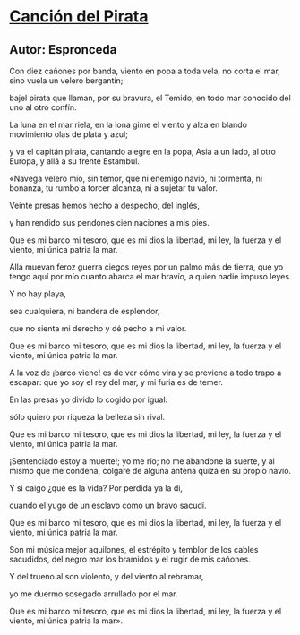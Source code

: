 # [Canción del Pirata](https://es.wikipedia.org/wiki/Canci%C3%B3n_del_pirata)
## Autor: Espronceda
Con diez cañones por banda,
viento en popa a toda vela,
no corta el mar, sino vuela
un velero bergantín;

bajel pirata que llaman,
por su bravura, el Temido,
en todo mar conocido
del uno al otro confín.

La luna en el mar riela,
en la lona gime el viento
y alza en blando movimiento
olas de plata y azul;

y va el capitán pirata,
cantando alegre en la popa,
Asia a un lado, al otro Europa,
y allá a su frente Estambul.

«Navega velero mío,
sin temor,
que ni enemigo navío,
ni tormenta, ni bonanza,
tu rumbo a torcer alcanza,
ni a sujetar tu valor.

Veinte presas
hemos hecho
a despecho,
del inglés,

y han rendido
sus pendones
cien naciones
a mis pies.

Que es mi barco mi tesoro,
que es mi dios la libertad,
mi ley, la fuerza y el viento,
mi única patria la mar.

Allá muevan feroz guerra
ciegos reyes
por un palmo más de tierra,
que yo tengo aquí por mío
cuanto abarca el mar bravío,
a quien nadie impuso leyes.

Y no hay playa,

sea cualquiera,
ni bandera
de esplendor,

que no sienta
mi derecho
y dé pecho
a mi valor.

Que es mi barco mi tesoro,
que es mi dios la libertad,
mi ley, la fuerza y el viento,
mi única patria la mar.

A la voz de ¡barco viene!
es de ver
cómo vira y se previene
a todo trapo a escapar:
que yo soy el rey del mar,
y mi furia es de temer.

En las presas
yo divido
lo cogido
por igual:

sólo quiero
por riqueza
la belleza
sin rival.

Que es mi barco mi tesoro,
que es mi dios la libertad,
mi ley, la fuerza y el viento,
mi única patria la mar.

¡Sentenciado estoy a muerte!;
yo me río;
no me abandone la suerte,
y al mismo que me condena,
colgaré de alguna antena
quizá en su propio navío.

Y si caigo
¿qué es la vida?
Por perdida
ya la di,

cuando el yugo
de un esclavo
como un bravo
sacudí.

Que es mi barco mi tesoro,
que es mi dios la libertad,
mi ley, la fuerza y el viento,
mi única patria la mar.

Son mi música mejor
aquilones,
el estrépito y temblor
de los cables sacudidos,
del negro mar los bramidos
y el rugir de mis cañones.

Y del trueno
al son violento,
y del viento
al rebramar,

yo me duermo
sosegado
arrullado
por el mar.

Que es mi barco mi tesoro,
que es mi dios la libertad,
mi ley, la fuerza y el viento,
mi única patria la mar».
